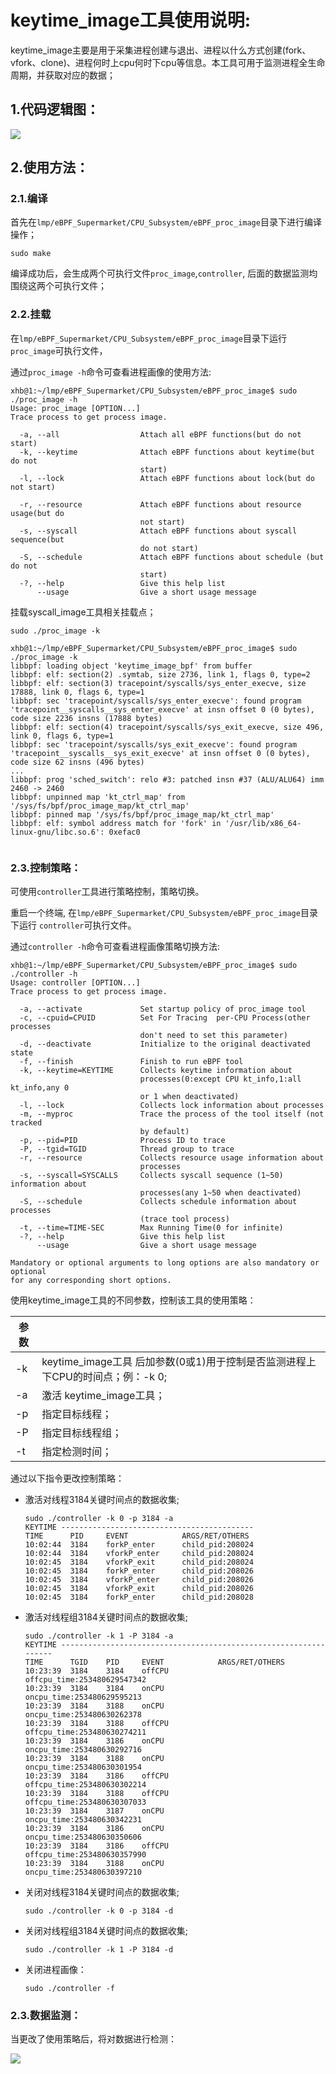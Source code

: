 # keytime_image工具使用说明:

keytime_image主要是用于采集进程创建与退出、进程以什么方式创建(fork、vfork、clone)、进程何时上cpu何时下cpu等信息。本工具可用于监测进程全生命周期，并获取对应的数据；

## 1.代码逻辑图：

![](images/keytime2.png)

## 2.使用方法：

### 2.1.编译

首先在`lmp/eBPF_Supermarket/CPU_Subsystem/eBPF_proc_image`目录下进行编译操作；

```shell
sudo make
```

编译成功后，会生成两个可执行文件`proc_image`,`controller`, 后面的数据监测均围绕这两个可执行文件；

### 2.2.挂载

在`lmp/eBPF_Supermarket/CPU_Subsystem/eBPF_proc_image`目录下运行 `proc_image`可执行文件，

通过`proc_image -h`命令可查看进程画像的使用方法:

```shell
xhb@1:~/lmp/eBPF_Supermarket/CPU_Subsystem/eBPF_proc_image$ sudo ./proc_image -h
Usage: proc_image [OPTION...]
Trace process to get process image.

  -a, --all                  Attach all eBPF functions(but do not start)
  -k, --keytime              Attach eBPF functions about keytime(but do not
                             start)
  -l, --lock                 Attach eBPF functions about lock(but do not start)
                            
  -r, --resource             Attach eBPF functions about resource usage(but do
                             not start)
  -s, --syscall              Attach eBPF functions about syscall sequence(but
                             do not start)
  -S, --schedule             Attach eBPF functions about schedule (but do not
                             start)
  -?, --help                 Give this help list
      --usage                Give a short usage message
```

挂载syscall_image工具相关挂载点；

```shell
sudo ./proc_image -k
```

```shell
xhb@1:~/lmp/eBPF_Supermarket/CPU_Subsystem/eBPF_proc_image$ sudo ./proc_image -k
libbpf: loading object 'keytime_image_bpf' from buffer
libbpf: elf: section(2) .symtab, size 2736, link 1, flags 0, type=2
libbpf: elf: section(3) tracepoint/syscalls/sys_enter_execve, size 17888, link 0, flags 6, type=1
libbpf: sec 'tracepoint/syscalls/sys_enter_execve': found program 'tracepoint__syscalls__sys_enter_execve' at insn offset 0 (0 bytes), code size 2236 insns (17888 bytes)
libbpf: elf: section(4) tracepoint/syscalls/sys_exit_execve, size 496, link 0, flags 6, type=1
libbpf: sec 'tracepoint/syscalls/sys_exit_execve': found program 'tracepoint__syscalls__sys_exit_execve' at insn offset 0 (0 bytes), code size 62 insns (496 bytes)
...
libbpf: prog 'sched_switch': relo #3: patched insn #37 (ALU/ALU64) imm 2460 -> 2460
libbpf: unpinned map 'kt_ctrl_map' from '/sys/fs/bpf/proc_image_map/kt_ctrl_map'
libbpf: pinned map '/sys/fs/bpf/proc_image_map/kt_ctrl_map'
libbpf: elf: symbol address match for 'fork' in '/usr/lib/x86_64-linux-gnu/libc.so.6': 0xefac0


```

### 2.3.控制策略：

可使用`controller`工具进行策略控制，策略切换。

重启一个终端, 在`lmp/eBPF_Supermarket/CPU_Subsystem/eBPF_proc_image`目录下运行 `controller`可执行文件。

通过`controller -h`命令可查看进程画像策略切换方法:

```shell
xhb@1:~/lmp/eBPF_Supermarket/CPU_Subsystem/eBPF_proc_image$ sudo ./controller -h 
Usage: controller [OPTION...]
Trace process to get process image.

  -a, --activate             Set startup policy of proc_image tool
  -c, --cpuid=CPUID          Set For Tracing  per-CPU Process(other processes
                             don't need to set this parameter)
  -d, --deactivate           Initialize to the original deactivated state
  -f, --finish               Finish to run eBPF tool
  -k, --keytime=KEYTIME      Collects keytime information about
                             processes(0:except CPU kt_info,1:all kt_info,any 0
                             or 1 when deactivated)
  -l, --lock                 Collects lock information about processes
  -m, --myproc               Trace the process of the tool itself (not tracked
                             by default)
  -p, --pid=PID              Process ID to trace
  -P, --tgid=TGID            Thread group to trace
  -r, --resource             Collects resource usage information about
                             processes
  -s, --syscall=SYSCALLS     Collects syscall sequence (1~50) information about
                             processes(any 1~50 when deactivated)
  -S, --schedule             Collects schedule information about processes
                             (trace tool process)
  -t, --time=TIME-SEC        Max Running Time(0 for infinite)
  -?, --help                 Give this help list
      --usage                Give a short usage message

Mandatory or optional arguments to long options are also mandatory or optional
for any corresponding short options.
```

使用keytime_image工具的不同参数，控制该工具的使用策略：

| 参数 |                                                              |
| ---- | ------------------------------------------------------------ |
| -k   | keytime_image工具  后加参数(0或1)用于控制是否监测进程上下CPU的时间点；例：-k 0; |
| -a   | 激活 keytime_image工具；                                     |
| -p   | 指定目标线程；                                               |
| -P   | 指定目标线程组；                                             |
| -t   | 指定检测时间；                                               |

通过以下指令更改控制策略：

- 激活对线程3184关键时间点的数据收集;

	```shell
	sudo ./controller -k 0 -p 3184 -a
	KEYTIME -------------------------------------------
	TIME      PID     EVENT            ARGS/RET/OTHERS
	10:02:44  3184    forkP_enter      child_pid:208024 
	10:02:44  3184    vforkP_enter     child_pid:208024 
	10:02:45  3184    vforkP_exit      child_pid:208024 
	10:02:45  3184    forkP_enter      child_pid:208026 
	10:02:45  3184    vforkP_enter     child_pid:208026 
	10:02:45  3184    vforkP_exit      child_pid:208026 
	10:02:45  3184    forkP_enter      child_pid:208028 
	```

- 激活对线程组3184关键时间点的数据收集;

	```shell
	sudo ./controller -k 1 -P 3184 -a
	KEYTIME -----------------------------------------------------------------
	TIME      TGID    PID     EVENT            ARGS/RET/OTHERS
	10:23:39  3184    3184    offCPU           offcpu_time:253480629547342
	10:23:39  3184    3184    onCPU            oncpu_time:253480629595213 
	10:23:39  3184    3188    onCPU            oncpu_time:253480630262378 
	10:23:39  3184    3188    offCPU           offcpu_time:253480630274211
	10:23:39  3184    3186    onCPU            oncpu_time:253480630292716 
	10:23:39  3184    3188    onCPU            oncpu_time:253480630301954 
	10:23:39  3184    3186    offCPU           offcpu_time:253480630302214
	10:23:39  3184    3188    offCPU           offcpu_time:253480630307033
	10:23:39  3184    3187    onCPU            oncpu_time:253480630342231 
	10:23:39  3184    3186    onCPU            oncpu_time:253480630350606 
	10:23:39  3184    3186    offCPU           offcpu_time:253480630357990
	10:23:39  3184    3188    onCPU            oncpu_time:253480630397210 
	
	```

- 关闭对线程3184关键时间点的数据收集;

	```shell
	sudo ./controller -k 0 -p 3184 -d
	```

- 关闭对线程组3184关键时间点的数据收集;

	```shell
	sudo ./controller -k 1 -P 3184 -d
	```

- 关闭进程画像：

	```shell
	sudo ./controller -f
	```

### 2.3.数据监测：

当更改了使用策略后，将对数据进行检测：

![](images/keytime_image数据监测.png)





